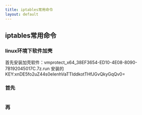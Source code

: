 ```yaml
---
title: iptables常用命令
layout: default
---
```


## iptables常用命令

### linux环境下软件加壳

首先安装加壳软件：vmprotect_x64_38EF3654-ED10-4E08-8090-7B192045017C.7z.run
安装的KEY:xnDE5fo2uZ44s0eIenhVaTTIddkotTHfJGvQkyGqQv0=

### 首先

```

```

### 再

```

```